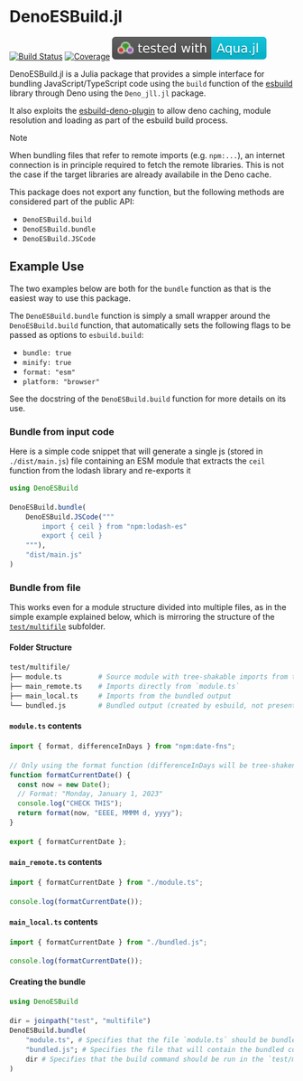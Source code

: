 # DenoESBuild.jl
[![Build Status](https://github.com/disberd/DenoESBuild.jl/actions/workflows/CI.yml/badge.svg?branch=main)](https://github.com/disberd/DenoESBuild.jl/actions/workflows/CI.yml?query=branch%3Amain)
[![Coverage](https://codecov.io/gh/disberd/DenoESBuild.jl/branch/main/graph/badge.svg)](https://codecov.io/gh/disberd/DenoESBuild.jl)
[![Aqua QA](https://raw.githubusercontent.com/JuliaTesting/Aqua.jl/master/badge.svg)](https://github.com/JuliaTesting/Aqua.jl)

DenoESBuild.jl is a Julia package that provides a simple interface for bundling JavaScript/TypeScript code using the `build` function of the [esbuild](https://esbuild.github.io/api/#build) library through Deno using the `Deno_jll.jl` package.

It also exploits the [esbuild-deno-plugin](https://github.com/twosaturdayscode/esbuild-deno-plugin) to allow deno caching, module resolution and loading as part of the esbuild build process.

> [!NOTE]
> When bundling files that refer to remote imports (e.g. `npm:...`), an internet connection is in principle required to fetch the remote libraries. This is not the case if the target libraries are already availabile in the Deno cache.


This package does not export any function, but the following methods are considered part of the public API:
- `DenoESBuild.build`
- `DenoESBuild.bundle`
- `DenoESBuild.JSCode`

## Example Use
The two examples below are both for the `bundle` function as that is the easiest way to use this package.

The `DenoESBuild.bundle` function is simply a small wrapper around the `DenoESBuild.build` function, that automatically sets the following flags to be passed as options to `esbuild.build`:
- `bundle: true`
- `minify: true`
- `format: "esm"`
- `platform: "browser"`

See the docstring of the `DenoESBuild.build` function for more details on its use.

### Bundle from input code
Here is a simple code snippet that will generate a single js (stored in `./dist/main.js`) file containing an ESM module that extracts the `ceil` function from the lodash library and re-exports it
```julia
using DenoESBuild

DenoESBuild.bundle(
    DenoESBuild.JSCode("""
        import { ceil } from "npm:lodash-es"
        export { ceil }
    """),
    "dist/main.js"
)
```

### Bundle from file
This works even for a module structure divided into multiple files, as in the simple example explained below, which is mirroring the structure of the [`test/multifile`](test/multifile) subfolder.

#### Folder Structure
```bash
test/multifile/
├── module.ts         # Source module with tree-shakable imports from the `npm:date-fns` library
├── main_remote.ts    # Imports directly from `module.ts`
├── main_local.ts     # Imports from the bundled output
└── bundled.js        # Bundled output (created by esbuild, not present by default)
```


#### `module.ts` contents
```typescript
import { format, differenceInDays } from "npm:date-fns";

// Only using the format function (differenceInDays will be tree-shaken out)
function formatCurrentDate() {
  const now = new Date();
  // Format: "Monday, January 1, 2023"
  console.log("CHECK THIS");
  return format(now, "EEEE, MMMM d, yyyy");
}

export { formatCurrentDate };
```

#### `main_remote.ts` contents
```typescript
import { formatCurrentDate } from "./module.ts";

console.log(formatCurrentDate());
```

#### `main_local.ts` contents
```typescript
import { formatCurrentDate } from "./bundled.js";

console.log(formatCurrentDate());
```

#### Creating the bundle

```julia
using DenoESBuild

dir = joinpath("test", "multifile")
DenoESBuild.bundle(
    "module.ts", # Specifies that the file `module.ts` should be bundled
    "bundled.js"; # Specifies the file that will contain the bundled code
    dir # Specifies that the build command should be run in the `test/multifile` directory
)
```